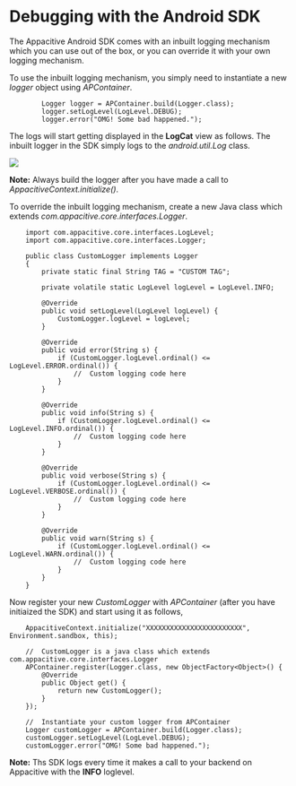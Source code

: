 ﻿# Debugging with the Android SDK

The Appacitive Android SDK comes with an inbuilt logging mechanism which you can use out of the box, or you can override it with your own logging mechanism.

To use the inbuilt logging mechanism, you simply need to instantiate a new *logger* object using *APContainer*.  

```
        Logger logger = APContainer.build(Logger.class);
        logger.setLogLevel(LogLevel.DEBUG);
        logger.error("OMG! Some bad happened.");
```

The logs will start getting displayed in the **LogCat** view as follows. The inbuilt logger in the SDK simply logs to the *android.util.Log* class.

![](https://lh5.ggpht.com/oXwS_Jo1xrUhkZRxtTTvRH4Avartfj6PVjlveBMIHCryeKwV-aj_N4lpPzx37DLi5Bg=w300)

**Note:** Always build the logger after you have made a call to *AppacitiveContext.initialize()*.


To override the inbuilt logging mechanism, create a new Java class which extends *com.appacitive.core.interfaces.Logger*.

``` 
	import com.appacitive.core.interfaces.LogLevel;
	import com.appacitive.core.interfaces.Logger;

	public class CustomLogger implements Logger 
	{
	    private static final String TAG = "CUSTOM TAG";
	
	    private volatile static LogLevel logLevel = LogLevel.INFO;
	
	    @Override
	    public void setLogLevel(LogLevel logLevel) {
	        CustomLogger.logLevel = logLevel;
	    }
	
	    @Override
	    public void error(String s) {
	        if (CustomLogger.logLevel.ordinal() <= LogLevel.ERROR.ordinal()) {
	            //  Custom logging code here
	        }
	    }
	
	    @Override
	    public void info(String s) {
	        if (CustomLogger.logLevel.ordinal() <= LogLevel.INFO.ordinal()) {
	            //  Custom logging code here
	        }
	    }
	
	    @Override
	    public void verbose(String s) {
	        if (CustomLogger.logLevel.ordinal() <= LogLevel.VERBOSE.ordinal()) {
	            //  Custom logging code here
	        }
	    }
	
	    @Override
	    public void warn(String s) {
	        if (CustomLogger.logLevel.ordinal() <= LogLevel.WARN.ordinal()) {
	            //  Custom logging code here
	        }
	    }
    }

```

Now register your new *CustomLogger* with *APContainer* (after you have initiaized the SDK) and start using it as follows,

```
    AppacitiveContext.initialize("XXXXXXXXXXXXXXXXXXXXXXXX", Environment.sandbox, this);

    //  CustomLogger is a java class which extends com.appacitive.core.interfaces.Logger
    APContainer.register(Logger.class, new ObjectFactory<Object>() {
        @Override
        public Object get() {
            return new CustomLogger();
        }
    });

	//	Instantiate your custom logger from APContainer
    Logger customLogger = APContainer.build(Logger.class);
    customLogger.setLogLevel(LogLevel.DEBUG);
    customLogger.error("OMG! Some bad happened.");

```

**Note:** Ths SDK logs every time it makes a call to your backend on Appacitive with the **INFO** loglevel. 